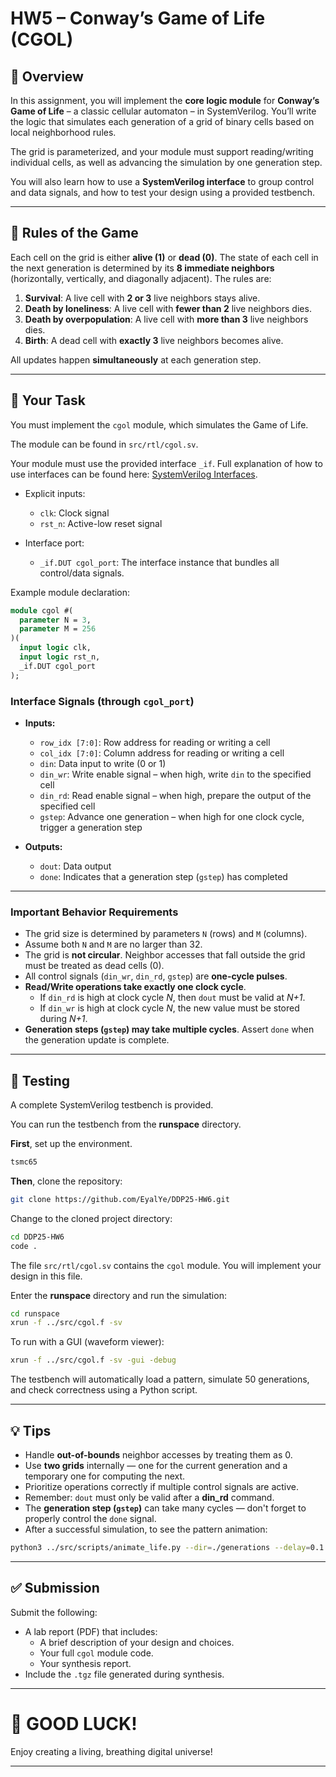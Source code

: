 # HW5 – Conway’s Game of Life (CGOL)

## 🧠 Overview

In this assignment, you will implement the **core logic module** for **Conway’s Game of Life** – a classic cellular automaton – in SystemVerilog. You’ll write the logic that simulates each generation of a grid of binary cells based on local neighborhood rules.

The grid is parameterized, and your module must support reading/writing individual cells, as well as advancing the simulation by one generation step.

You will also learn how to use a **SystemVerilog interface** to group control and data signals, and how to test your design using a provided testbench.

---

## 📏 Rules of the Game

Each cell on the grid is either **alive (1)** or **dead (0)**. The state of each cell in the next generation is determined by its **8 immediate neighbors** (horizontally, vertically, and diagonally adjacent). The rules are:

1. **Survival**: A live cell with **2 or 3** live neighbors stays alive.
2. **Death by loneliness**: A live cell with **fewer than 2** live neighbors dies.
3. **Death by overpopulation**: A live cell with **more than 3** live neighbors dies.
4. **Birth**: A dead cell with **exactly 3** live neighbors becomes alive.

All updates happen **simultaneously** at each generation step.

---

## 🧩 Your Task

You must implement the `cgol` module, which simulates the Game of Life.

The module can be found in `src/rtl/cgol.sv`.

Your module must use the provided interface `_if`. Full explanation of how to use interfaces can be found here: [SystemVerilog Interfaces](./docs/Quick_Reference_Interface.md).

- Explicit inputs:
  - `clk`: Clock signal
  - `rst_n`: Active-low reset signal

- Interface port:
  - `_if.DUT cgol_port`: The interface instance that bundles all control/data signals.

Example module declaration:

```systemverilog
module cgol #(
  parameter N = 3,
  parameter M = 256
)(
  input logic clk,
  input logic rst_n,
  _if.DUT cgol_port
);
```

### Interface Signals (through `cgol_port`)

- **Inputs:**
  - `row_idx [7:0]`: Row address for reading or writing a cell
  - `col_idx [7:0]`: Column address for reading or writing a cell
  - `din`: Data input to write (0 or 1)
  - `din_wr`: Write enable signal – when high, write `din` to the specified cell
  - `din_rd`: Read enable signal – when high, prepare the output of the specified cell
  - `gstep`: Advance one generation – when high for one clock cycle, trigger a generation step

- **Outputs:**
  - `dout`: Data output
  - `done`: Indicates that a generation step (`gstep`) has completed

---

### Important Behavior Requirements

- The grid size is determined by parameters `N` (rows) and `M` (columns).
- Assume both `N` and `M` are no larger than 32.
- The grid is **not circular**. Neighbor accesses that fall outside the grid must be treated as dead cells (0).
- All control signals (`din_wr`, `din_rd`, `gstep`) are **one-cycle pulses**.
- **Read/Write operations take exactly one clock cycle**.
  - If `din_rd` is high at clock cycle *N*, then `dout` must be valid at *N+1*.
  - If `din_wr` is high at clock cycle *N*, the new value must be stored during *N+1*.
- **Generation steps (`gstep`) may take multiple cycles**. Assert `done` when the generation update is complete.

---

## 🧪 Testing

A complete SystemVerilog testbench is provided.

You can run the testbench from the **runspace** directory.

**First**, set up the environment.

```bash
tsmc65
```

**Then**, clone the repository:

```bash
git clone https://github.com/EyalYe/DDP25-HW6.git
```

Change to the cloned project directory:

```bash
cd DDP25-HW6
code .
```
The file `src/rtl/cgol.sv` contains the `cgol` module. You will implement your design in this file.

Enter the **runspace** directory and run the simulation:

```bash
cd runspace
xrun -f ../src/cgol.f -sv
```

To run with a GUI (waveform viewer):

```bash
xrun -f ../src/cgol.f -sv -gui -debug
```

The testbench will automatically load a pattern, simulate 50 generations, and check correctness using a Python script.

---

## 💡 Tips

- Handle **out-of-bounds** neighbor accesses by treating them as 0.
- Use **two grids** internally — one for the current generation and a temporary one for computing the next.
- Prioritize operations correctly if multiple control signals are active.
- Remember: `dout` must only be valid after a **din_rd** command.
- The **generation step (`gstep`)** can take many cycles — don't forget to properly control the `done` signal.
- After a successful simulation, to see the pattern animation:

```bash
python3 ../src/scripts/animate_life.py --dir=./generations --delay=0.1
```

---

## ✅ Submission

Submit the following:

- A lab report (PDF) that includes:
  - A brief description of your design and choices.
  - Your full `cgol` module code.
  - Your synthesis report.
- Include the `.tgz` file generated during synthesis.

---

# 🚀 GOOD LUCK!  
Enjoy creating a living, breathing digital universe!

---
